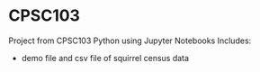 # CPSC103
Project from CPSC103 Python using Jupyter Notebooks
Includes:
- demo file and csv file of squirrel census data
